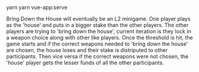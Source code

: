 yarn
yarn vue-app:serve

Bring Down the House will eventually be an L2 minigame. One player plays as the 'house' and puts in a bigger stake than the other players. The other players are trying to 'bring down the house', current iteration is they lock in a weapon choice along with other like players. Once the threshold is hit, the game starts and if the correct weapons needed to 'bring down the house' are chosen, the house loses and their stake is distriputed to other participants. Then vice versa if the correct weapons were not chosen, the 'house' player gets the lesser funds of all the other participants. 

